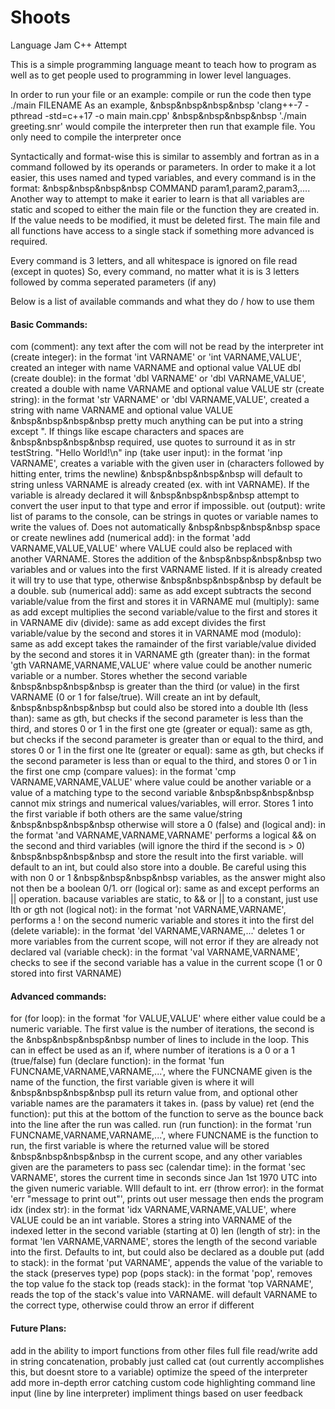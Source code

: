 # Shoots
Language Jam C++ Attempt

This is a simple programming language meant to teach how to program
as well as to get people used to programming in lower level languages.

In order to run your file or an example: compile or run the code then type ./main FILENAME
As an example, 
&nbsp&nbsp&nbsp&nbsp    'clang++-7 -pthread -std=c++17 -o main main.cpp'
&nbsp&nbsp&nbsp&nbsp    './main greeting.snr' 
would compile the interpreter then run that example file. You only need to compile the interpreter once

Syntactically and format-wise this is similar to assembly and fortran as in a command followed by its operands or parameters.
In order to make it a lot easier, this uses named and typed variables, and every command is in the format:
&nbsp&nbsp&nbsp&nbsp    COMMAND param1,param2,param3,....
Another way to attempt to make it earier to learn is that all variables are static and scoped to either the main file or the function they are created in.
If the value needs to be modified, it must be deleted first. The main file and all functions have access to a single stack if something more advanced is required.

Every command is 3 letters, and all whitespace is ignored on file read (except in quotes)
So, every command, no matter what it is is 3 letters followed by comma seperated parameters (if any)

Below is a list of available commands and what they do / how to use them

#### Basic Commands:
com (comment):          any text after the com will not be read by the interpreter
int (create integer):   in the format 'int VARNAME' or 'int VARNAME,VALUE', created an integer with name VARNAME and optional value VALUE
dbl (create double):    in the format 'dbl VARNAME' or 'dbl VARNAME,VALUE', created a double with name VARNAME and optional value VALUE
str (create string):    in the format 'str VARNAME' or 'dbl VARNAME,VALUE', created a string with name VARNAME and optional value VALUE
&nbsp&nbsp&nbsp&nbsp    pretty much anything can be put into a string except ". If things like escape characters and spaces are
&nbsp&nbsp&nbsp&nbsp    required, use quotes to surround it as in str testString. "Hello World!\n"
inp (take user input):  in the format 'inp VARNAME', creates a variable with the given user in (characters followed by hitting enter, trims the newline)
&nbsp&nbsp&nbsp&nbsp    will default to string unless VARNAME is already created (ex. with int VARNAME). If the variable is already declared it will
&nbsp&nbsp&nbsp&nbsp    attempt to convert the user input to that type and error if impossible.
out (output):           write list of params to the console, can be strings in quotes or variable names to write the values of. Does not automatically
&nbsp&nbsp&nbsp&nbsp    space or create newlines
add (numerical add):    in the format 'add VARNAME,VALUE,VALUE' where VALUE could also be replaced with another VARNAME. Stores the addition of the
&nbsp&nbsp&nbsp&nbsp    two variables and or values into the first VARNAME listed. If it is already created it will try to use that type, otherwise
&nbsp&nbsp&nbsp&nbsp    by default be a double. 
sub (numerical add):    same as add except subtracts the second variable/value from the first and stores it in VARNAME
mul (multiply):         same as add except multiplies the second variable/value to the first and stores it in VARNAME
div (divide):           same as add except divides the first variable/value by the second and stores it in VARNAME
mod (modulo):           same as add except takes the ramainder of the first variable/value divided by the second and stores it in VARNAME
gth (greater than):     in the format 'gth VARNAME,VARNAME,VALUE' where value could be another numeric variable or a number. Stores whether the second variable
&nbsp&nbsp&nbsp&nbsp    is greater than the third (or value) in the first VARNAME (0 or 1 for false/true). Will create an int by default,
&nbsp&nbsp&nbsp&nbsp    but could also be stored into a double
lth (less than):        same as gth, but checks if the second parameter is less than the third, and stores 0 or 1 in the first one
gte (greater or equal): same as gth, but checks if the second parameter is greater than or equal to the third, and stores 0 or 1 in the first one
lte (greater or equal): same as gth, but checks if the second parameter is less than or equal to the third, and stores 0 or 1 in the first one
cmp (compare values):   in the format 'cmp VARNAME,VARNAME,VALUE' where value could be another variable or a value of a matching type to the second variable
&nbsp&nbsp&nbsp&nbsp    cannot mix strings and numerical values/variables, will error. Stores 1 into the first variable if both others are the same value/string
&nbsp&nbsp&nbsp&nbsp    otherwise will store a 0 (false)
and (logical and):      in the format 'and VARNAME,VARNAME,VARNAME' performs a logical && on the second and third variables (will ignore the third if the second is > 0)
&nbsp&nbsp&nbsp&nbsp    and store the result into the first variable. will default to an int, but could also store into a double. Be careful using this with non 0 or 1
&nbsp&nbsp&nbsp&nbsp    variables, as the answer might also not then be a boolean 0/1. 
orr (logical or):       same as and except performs an || operation. bacause variables are static, to && or || to a constant, just use lth or gth
not (logical not):      in the format 'not VARNAME,VARNAME', performs a ! on the second numeric variable and stores it into the first
del (delete variable):  in the format 'del VARNAME,VARNAME,...' deletes 1 or more variables from the current scope, will not error if they are already not declared
val (variable check):   in the format 'val VARNAME,VARNAME', checks to see if the second variable has a value in the current scope (1 or 0 stored into first VARNAME)

#### Advanced commands:
for (for loop):         in the format 'for VALUE,VALUE' where either value could be a numeric variable. The first value is the number of iterations, the second is the
&nbsp&nbsp&nbsp&nbsp    number of lines to include in the loop. This can in effect be used as an if, where number of iterations is a 0 or a 1 (true/false)
fun (declare function): in the format 'fun FUNCNAME,VARNAME,VARNAME,...', where the FUNCNAME given is the name of the function, the first variable given is where it will
&nbsp&nbsp&nbsp&nbsp    pull its return value from, and optional other variable names are the paramaters it takes in. (pass by value)
ret (end the function): put this at the bottom of the function to serve as the bounce back into the line after the run was called.
run (run function):     in the format 'run FUNCNAME,VARNAME,VARNAME,...', where FUNCNAME is the function to run, the first variable is where the returned value will be stored
&nbsp&nbsp&nbsp&nbsp    in the current scope, and any other variables given are the parameters to pass
sec (calendar time):    in the format 'sec VARNAME', stores the current time in seconds since Jan 1st 1970 UTC into the given numeric variable. WIll default to int. 
err (throw error):      in the format 'err "message to print out"', prints out user message then ends the program
idx (index str):        in the format 'idx VARNAME,VARNAME,VALUE', where VALUE could be an int variable. Stores a string into VARNAME of the indexed letter in the second variable (starting at 0)
len (length of str):    in the format 'len VARNAME,VARNAME', stores the length of the second variable into the first. Defaults to int, but could also be declared as a double
put (add to stack):     in the format 'put VARNAME', appends the value of the variable to the stack (preserves type)
pop (pops stack):       in the format 'pop', removes the top value fo the stack
top (reads stack):      in the format 'top VARNAME', reads the top of the stack's value into VARNAME. will default VARNAME to the correct type, otherwise could throw an error if different

#### Future Plans:
add in the ability to import functions from other files
full file read/write
add in string concatenation, probably just called cat (out currently accomplishes this, but doesnt store to a variable)
optimize the speed of the interpreter
add more in-depth error catching
custom code highlighting
command line input (line by line interpreter)
impliment things based on user feedback
